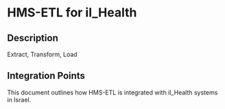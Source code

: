 # HMS-ETL for il_Health

## Description

Extract, Transform, Load

## Integration Points

This document outlines how HMS-ETL is integrated with il_Health systems in Israel.
